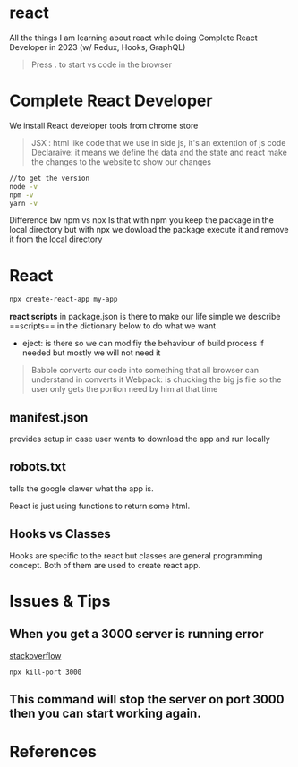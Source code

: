 # react
All the things I am learning about react while doing Complete React Developer in 2023 (w/ Redux, Hooks, GraphQL)

> Press . to start vs code in the browser 

# Complete React Developer

We install React developer tools from chrome store
> JSX : html like code that we use in side js, it's an extention of js code
 Declaraive: it means we define the data and the state and react make the changes to the website to show our changes

```bash
//to get the version
node -v
npm -v
yarn -v
```

Difference bw npm vs npx
Is that with npm you keep the package in the local directory but with npx we dowload the package execute it and remove it from the local directory

# React
```bash
npx create-react-app my-app
```

**react scripts** in package.json is there to make our life simple we describe ==scripts== in the dictionary below to do what we want 
- eject: is there so we can modifiy the behaviour of build process if needed but mostly we will not need it

> Babble converts our code into something that all browser can understand in converts it
> Webpack: is chucking the big js file so the user only gets the portion need by him at that time

## manifest.json
provides setup in case user wants to download the app and run locally

## robots.txt
tells the google clawer what the app is.

React is just using functions to return some html. 

## Hooks vs Classes
Hooks are specific to the react but classes are general programming concept.
Both of them are used to create react app.


# Issues & Tips
## When you get a 3000 server is running error
[stackoverflow](https://stackoverflow.com/questions/49022731/keep-getting-something-is-already-running-on-port-3000-when-i-do-npm-start-o)
```shell
npx kill-port 3000
```
This command will stop the server on port 3000 then you can start working again.
---
# References 
